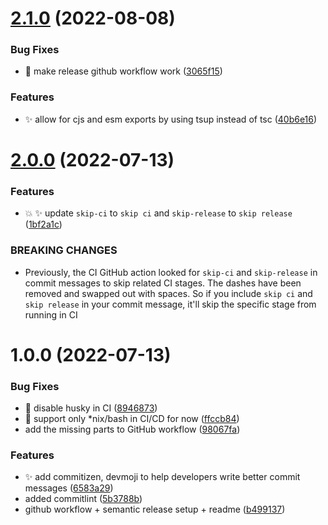 # [2.1.0](https://github.com/abhishekbhardwaj/typescript-library-starter/compare/v2.0.0...v2.1.0) (2022-08-08)


### Bug Fixes

* 🐛 make release github workflow work ([3065f15](https://github.com/abhishekbhardwaj/typescript-library-starter/commit/3065f158da6c915e86d87e7aa76ea7e6350bc5bb))


### Features

* ✨ allow for cjs and esm exports by using tsup instead of tsc ([40b6e16](https://github.com/abhishekbhardwaj/typescript-library-starter/commit/40b6e16c5220f646eed79633cd8823ed4146f19f))

# [2.0.0](https://github.com/abhishekbhardwaj/typescript-library-starter/compare/v1.0.0...v2.0.0) (2022-07-13)


### Features

* 💥 ✨ update `skip-ci` to `skip ci` and `skip-release` to `skip release` ([1bf2a1c](https://github.com/abhishekbhardwaj/typescript-library-starter/commit/1bf2a1c5e97b70192dac8042b72e54f9c1dd6629))


### BREAKING CHANGES

* Previously, the CI GitHub action looked for `skip-ci` and `skip-release` in commit
messages to skip related CI stages. The dashes have been removed and swapped out with spaces. So if
you include `skip ci` and `skip release` in your commit message, it'll skip the specific stage from
running in CI

# 1.0.0 (2022-07-13)


### Bug Fixes

* 🐛 disable husky in CI ([8946873](https://github.com/abhishekbhardwaj/typescript-library-starter/commit/89468733dcabc78e7df55139b118223ac6f26418))
* 🐛 support only *nix/bash in CI/CD for now ([ffccb84](https://github.com/abhishekbhardwaj/typescript-library-starter/commit/ffccb84db197da3036a1b3e3e7cf155da3d914d7))
* add the missing parts to GitHub workflow ([98067fa](https://github.com/abhishekbhardwaj/typescript-library-starter/commit/98067fa84c8b549446e2d2d096d1e07dab68f54f))


### Features

* ✨ add commitizen, devmoji to help developers write better commit messages ([6583a29](https://github.com/abhishekbhardwaj/typescript-library-starter/commit/6583a29e146d44561213ddd78d5fbd34745191a1))
* added commitlint ([5b3788b](https://github.com/abhishekbhardwaj/typescript-library-starter/commit/5b3788bd772d0a52dd98afabfd3abbf2a4427482))
* github workflow + semantic release setup + readme ([b499137](https://github.com/abhishekbhardwaj/typescript-library-starter/commit/b49913718cb5c471f21bab2873e448518992ed5d))
